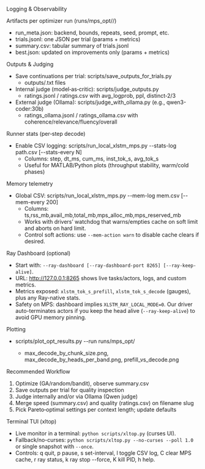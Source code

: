 Logging & Observability

Artifacts per optimizer run (runs/mps_opt/<run>/)
- run_meta.json: backend, bounds, repeats, seed, prompt, etc.
- trials.jsonl: one JSON per trial (params + metrics)
- summary.csv: tabular summary of trials.jsonl
- best.json: updated on improvements only (params + metrics)

Outputs & Judging
- Save continuations per trial: scripts/save_outputs_for_trials.py
  - outputs/<encoded-params>.txt files
- Internal judge (model‑as‑critic): scripts/judge_outputs.py
  - ratings.jsonl / ratings.csv with avg_logprob, ppl, distinct‑2/3
- External judge (Ollama): scripts/judge_with_ollama.py (e.g., qwen3-coder:30b)
  - ratings_ollama.jsonl / ratings_ollama.csv with coherence/relevance/fluency/overall

Runner stats (per‑step decode)
- Enable CSV logging: scripts/run_local_xlstm_mps.py --stats-log path.csv [--stats-every N]
  - Columns: step, dt_ms, cum_ms, inst_tok_s, avg_tok_s
  - Useful for MATLAB/Python plots (throughput stability, warm/cold phases)

Memory telemetry
- Global CSV: scripts/run_local_xlstm_mps.py --mem-log mem.csv [--mem-every 200]
  - Columns: ts,rss_mb,avail_mb,total_mb,mps_alloc_mb,mps_reserved_mb
  - Works with drivers’ watchdog that warns/empties cache on soft limit and aborts on hard limit.
  - Control soft actions: use `--mem-action warn` to disable cache clears if desired.

Ray Dashboard (optional)
- Start with: `--ray-dashboard [--ray-dashboard-port 8265] [--ray-keep-alive]`.
- URL: http://127.0.0.1:8265 shows live tasks/actors, logs, and custom metrics.
- Metrics exposed: `xlstm_tok_s_prefill`, `xlstm_tok_s_decode` (gauges), plus any Ray-native stats.
- Safety on MPS: dashboard implies `XLSTM_RAY_LOCAL_MODE=0`. Our driver auto-terminates actors if you keep the head alive (`--ray-keep-alive`) to avoid GPU memory pinning.

Plotting
- scripts/plot_opt_results.py --run runs/mps_opt/<run>
  - max_decode_by_chunk_size.png, max_decode_by_heads_per_band.png, prefill_vs_decode.png

Recommended Workflow
1) Optimize (GA/random/bandit), observe summary.csv
2) Save outputs per trial for quality inspection
3) Judge internally and/or via Ollama (Qwen judge)
4) Merge speed (summary.csv) and quality (ratings.csv) on filename slug
5) Pick Pareto‑optimal settings per context length; update defaults

Terminal TUI (xltop)
- Live monitor in a terminal: `python scripts/xltop.py` (curses UI).
- Fallback/no-curses: `python scripts/xltop.py --no-curses --poll 1.0` or single snapshot with `--once`.
- Controls: q quit, p pause, s set-interval, l toggle CSV log, C clear MPS cache, r ray status, k ray stop --force, K kill PID, h help.

